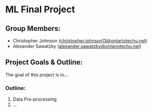 # **ML Final Project**
 
## **Group Members:**
- Christopher Johnson (christopher.johnson13@ontariotechu.net)
- Alexander Sawatzky (alexander.sawatzky@ontariotechu.net)


## **Project Goals & Outline:**
The goal of this project is to...

### Outline:
1. Data Pre-processing
2. ...
